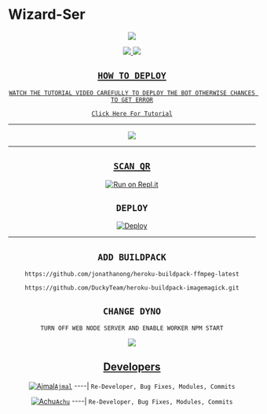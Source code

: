 # Wizard-Ser

<div align="center">
  <img border-radius: 15px src=/>

<p align="center">
  <a href=><img src=/> 
  <a href="https://wa.me/94740095574"><img src=/>
</p>


## ```HOW TO DEPLOY```
`WATCH THE TUTORIAL VIDEO CAREFULLY TO DEPLOY THE BOT OTHERWISE CHANCES TO GET ERROR`

[`Click Here For Tutorial`](https:/wa.me/94770095574 )

----------

<p align="center">
  <a href=" https:wa.me/94770095574"><img src=  />
</p>

-------


## `SCAN QR`

[![Run on Repl.it](https://repl.it/badge/github/quiec/whatsAlfa)](https://replit.com/@AjmalAchu123/Wizard-Ser-Qr-test)

## `DEPLOY`

[![Deploy](https://www.herokucdn.com/deploy/button.svg)](https://heroku.com/deploy?template=https://github.com/Ajmal-Achu/Wizard-Ser)


----------


## `ADD BUILDPACK`

```
https://github.com/jonathanong/heroku-buildpack-ffmpeg-latest
```
```
https://github.com/DuckyTeam/heroku-buildpack-imagemagick.git
```

## `CHANGE DYNO`

`TURN OFF WEB NODE SERVER AND ENABLE WORKER NPM START`

<p align="center">
  <a href="https://github.com/Ajmal-Achu/Wizrad-Ser"><img src="https://i.imgur.com/aSw2GKZ.jpeg" />
</p>


## Developers
  <div align="center">

  [![Ajmal](https://i.imgur.com/0eDfjxn.jpeg)](https://github.com/Ajmal-Achu)[`Ajmal`](https://github.com/Ajmal-Achu)
----|
   `Re-Developer, Bug Fixes, Modules, Commits`

   [![Achu](https://i.imgur.com/sKzm7EK.jpeg)](https://github.com/Ajmal-Achu)[`Achu`](https://github.com/Ajmal-Achu)
----|
   `Re-Developer, Bug Fixes, Modules, Commits`

  


                                  
  </div
